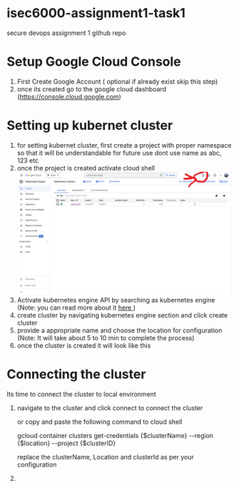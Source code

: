# isec6000-assignment1-task1
secure devops assignment 1 github repo 

# Setup Google Cloud Console
 1) First Create Google Account ( optional if already exist skip this step)
 2) once its created go to the google cloud dashboard (https://console.cloud.google.com)

# Setting up kubernet cluster 
1) for setting kubernet cluster, first create a project with proper namespace so that it will be understandable for future use
   dont use name as abc, 123 etc
2) once the project is created activate cloud shell 
   <img src="/assets/images/shell.png">
3) Activate kubernetes engine API by searching as kubernetes engine
   (Note: you can read more about it <a href="https://cloud.google.com/kubernetes-engine/docs/reference/rest" target="_blank"> here </a>  )
4) create cluster by navigating kubernetes engine section and click create cluster
5) provide a appropriate name and choose the location for configuration
   (Note: It will take about 5 to 10 min to complete the process)
6) once the cluster is created it will look like this 

# Connecting the cluster 
 Its time to connect the cluster to local environment 

 1) navigate to the cluster and click connect to connect the cluster 
    
    or copy and paste the following command to cloud shell 

    gcloud container clusters get-credentials {$clusterName} --region {$location} --project {$clusterID}

    replace the clusterName, Location and clusterId as per your configuration

2) 


 
